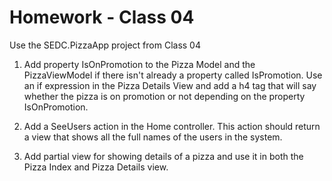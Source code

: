 # Homework - Class 04

Use the SEDC.PizzaApp project from Class 04

1. Add property IsOnPromotion to the Pizza Model and the PizzaViewModel if there isn't already a property called IsPromotion. Use an if expression in the Pizza Details View 
and add a h4 tag that will say whether the pizza is on promotion or not depending on the property IsOnPromotion.

2. Add a SeeUsers action in the Home controller. This action should return a view that shows all the full names of the users in the system. 

3. Add partial view for showing details of a pizza and use it in both the Pizza Index and Pizza Details view.


